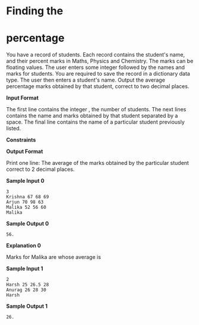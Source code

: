 # Finding the

# percentage

You have a record of students. Each record contains the student's name, and their percent marks in
Maths, Physics and Chemistry. The marks can be floating values. The user enters some integer followed
by the names and marks for students. You are required to save the record in a dictionary data type.
The user then enters a student's name. Output the average percentage marks obtained by that student,
correct to two decimal places.

**Input Format**

The first line contains the integer , the number of students. The next lines contains the name and
marks obtained by that student separated by a space. The final line contains the name of a particular
student previously listed.

**Constraints**

**Output Format**

Print one line: The average of the marks obtained by the particular student correct to 2 decimal places.

**Sample Input 0**

```
3
Krishna 67 68 69
Arjun 70 98 63
Malika 52 56 60
Malika
```
**Sample Output 0**

```
56.
```
**Explanation 0**

Marks for Malika are whose average is

**Sample Input 1**

```
2
Harsh 25 26.5 28
Anurag 26 28 30
Harsh
```
**Sample Output 1**

```
26.
```

